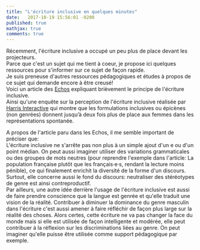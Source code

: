 ```yaml
---
title: "L'écriture inclusive en quelques minutes"
date:   2017-10-19 15:56:01 -0200
published: true
mathjax: true
comments: true
---
```


Récemment, l'écriture inclusive a occupé un peu plus de place devant les projecteurs.<br>
Parce que c'est un sujet qui me tient à coeur, je propose ici quelques ressources pour s'informer sur ce sujet de façon rapide.<br>
Je suis preneuse d'autres ressources pédagogiques et études à propos de ce sujet qui demande encore à être creusé! <br>
Voici un article des [Echos](https://start.lesechos.fr/actu-entreprises/societe/l-ecriture-inclusive-et-si-on-s-y-mettait-tou-te-s-9152.php?hpqJMQJilDsJV5XM.01) expliquant brièvement le principe de l'écriture inclusive. <br>
Ainsi qu'une enquête sur la perception de l'écriture inclusive réalisée par [Harris Interactive](http://harris-interactive.fr/opinion_polls/lecriture-inclusive/) qui montre que les formulations inclusives ou épicènes (non genrées) donnent jusqu’à deux fois plus de place aux femmes dans les représentations spontanée.


A propos de l'article paru dans les Echos, il me semble important de préciser que:<br>
L'écriture inclusive ne s'arrête pas non plus à un simple ajout d'un e ou d'un point médian. On peut aussi imaginer utiliser des variations grammaticales ou des groupes de mots neutres (pour reprendre l'exemple dans l'article: La population française plutôt que les français·e·s, rendant la lecture moins pénible), ce qui finalement enrichit la diversité de la forme d'un discours.<br>
Surtout, elle concerne aussi le fond du discours: neutraliser des stéréotypes de genre est ainsi contreproductif.<br>
Par ailleurs, une autre idée derrière l'usage de l'écriture inclusive est aussi de faire prendre conscience que la langue est genrée et qu'elle traduit une vision de la réalité. Contribuer à diminuer la dominance du genre masculin dans l'écriture c'est aussi amener à faire réfléchir de façon plus large sur la réalité des choses. Alors certes, cette écriture ne va pas changer la face du monde mais si elle est utilisée de façon intelligente et modérée, elle peut contribuer à la réflexion sur les discriminations liées au genre. On peut imaginer qu'elle puisse être utilisée comme support pédagogique par exemple.

